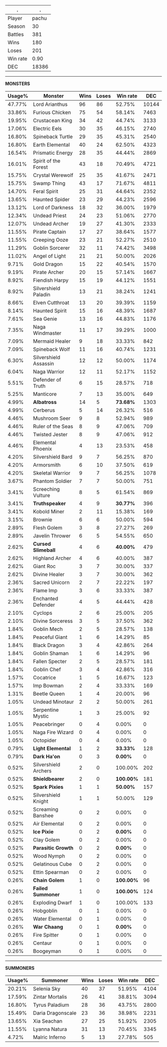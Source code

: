 .|.
|-|-
Player|pachu
Season|30
Battles|381
Wins|180
Loses|201
Win rate|0.90
DEC|18386

---
**MONSTERS**

Usage%|Monster|Wins|Loses|Win rate|DEC|
-|-|-|-|-|-|
47.77%|Lord Arianthus|96|86|52.75%|10144|
33.86%|Furious Chicken|75|54|58.14%|7463|
19.95%|Crustacean King|34|42|44.74%|3133|
17.06%|Electric Eels|30|35|46.15%|2740|
16.80%|Spineback Turtle|29|35|45.31%|2540|
16.80%|Earth Elemental|40|24|62.50%|4323|
16.54%|Prismatic Energy|28|35|44.44%|2869|
16.01%|Spirit of the Forest|43|18|70.49%|4721|
15.75%|Crystal Werewolf|25|35|41.67%|2471|
15.75%|Swamp Thing|43|17|71.67%|4811|
14.70%|Feral Spirit|25|31|44.64%|2352|
13.65%|Haunted Spider|23|29|44.23%|2596|
13.12%|Lord of Darkness|18|32|36.00%|1979|
12.34%|Undead Priest|24|23|51.06%|2770|
12.07%|Undead Archer|19|27|41.30%|2333|
11.55%|Pirate Captain|17|27|38.64%|1577|
11.55%|Creeping Ooze|23|21|52.27%|2510|
11.29%|Goblin Sorcerer|32|11|74.42%|3498|
11.02%|Angel of Light|21|21|50.00%|2026|
9.71%|Gold Dragon|15|22|40.54%|1570|
9.19%|Pirate Archer|20|15|57.14%|1667|
8.92%|Fiendish Harpy|15|19|44.12%|1551|
8.92%|Silvershield Paladin|13|21|38.24%|1241|
8.66%|Elven Cutthroat|13|20|39.39%|1159|
8.14%|Haunted Spirit|15|16|48.39%|1687|
7.61%|Sea Genie|13|16|44.83%|1176|
7.35%|Naga Windmaster|11|17|39.29%|1000|
7.09%|Mermaid Healer|9|18|33.33%|842|
7.09%|Spineback Wolf|11|16|40.74%|1231|
6.30%|Silvershield Assassin|12|12|50.00%|1174|
6.04%|Naga Warrior|12|11|52.17%|1152|
5.51%|Defender of Truth|6|15|28.57%|718|
5.25%|Manticore|7|13|35.00%|649|
4.99%|**Albatross**|14|5|**73.68%**|1303|
4.99%|Cerberus|5|14|26.32%|516|
4.46%|Mushroom Seer|9|8|52.94%|989|
4.46%|Ruler of the Seas|8|9|47.06%|709|
4.46%|Twisted Jester|8|9|47.06%|912|
4.46%|Elemental Phoenix|4|13|23.53%|458|
4.20%|Silvershield Bard|9|7|56.25%|870|
4.20%|Armorsmith|6|10|37.50%|619|
4.20%|Skeletal Warrior|9|7|56.25%|1078|
3.67%|Phantom Soldier|7|7|50.00%|751|
3.41%|Screeching Vulture|8|5|61.54%|869|
3.41%|**Truthspeaker**|4|9|**30.77%**|396|
3.41%|Kobold Miner|2|11|15.38%|169|
3.15%|Brownie|6|6|50.00%|594|
2.89%|Flesh Golem|3|8|27.27%|269|
2.89%|Javelin Thrower|6|5|54.55%|650|
2.62%|**Cursed Slimeball**|4|6|**40.00%**|479|
2.62%|Highland Archer|4|6|40.00%|387|
2.62%|Giant Roc|3|7|30.00%|337|
2.62%|Divine Healer|3|7|30.00%|362|
2.36%|Sacred Unicorn|2|7|22.22%|197|
2.36%|Flame Imp|3|6|33.33%|387|
2.36%|Enchanted Defender|4|5|44.44%|428|
2.10%|Cyclops|2|6|25.00%|205|
2.10%|Divine Sorceress|3|5|37.50%|362|
1.84%|Goblin Mech|2|5|28.57%|138|
1.84%|Peaceful Giant|1|6|14.29%|85|
1.84%|Black Dragon|3|4|42.86%|264|
1.84%|Goblin Shaman|1|6|14.29%|96|
1.84%|Fallen Specter|2|5|28.57%|181|
1.84%|Goblin Chef|3|4|42.86%|316|
1.57%|Cocatrice|1|5|16.67%|123|
1.57%|Imp Bowman|2|4|33.33%|169|
1.31%|Beetle Queen|1|4|20.00%|96|
1.05%|Undead Minotaur|2|2|50.00%|261|
1.05%|Serpentine Mystic|1|3|25.00%|92|
1.05%|Peacebringer|0|4|0.00%|0|
1.05%|Naga Fire Wizard|0|4|0.00%|0|
1.05%|Octopider|0|4|0.00%|0|
0.79%|**Light Elemental**|1|2|**33.33%**|128|
0.79%|**Dark Ha'on**|0|3|**0.00%**|0|
0.52%|Silvershield Archers|2|0|100.00%|202|
0.52%|**Shieldbearer**|2|0|**100.00%**|181|
0.52%|**Spark Pixies**|1|1|**50.00%**|157|
0.52%|Silvershield Knight|1|1|50.00%|129|
0.52%|Screaming Banshee|0|2|0.00%|0|
0.52%|Air Elemental|0|2|0.00%|0|
0.52%|**Ice Pixie**|0|2|**0.00%**|0|
0.52%|Clay Golem|0|2|0.00%|0|
0.52%|**Parasitic Growth**|0|2|**0.00%**|0|
0.52%|Wood Nymph|0|2|0.00%|0|
0.52%|Gelatinous Cube|0|2|0.00%|0|
0.52%|Ettin Spearman|0|2|0.00%|0|
0.26%|**Chain Golem**|1|0|**100.00%**|96|
0.26%|**Failed Summoner**|1|0|**100.00%**|124|
0.26%|Exploding Dwarf|1|0|100.00%|133|
0.26%|Hobgoblin|0|1|0.00%|0|
0.26%|Water Elemental|0|1|0.00%|0|
0.26%|**War Chaang**|0|1|**0.00%**|0|
0.26%|Fire Spitter|0|1|0.00%|0|
0.26%|Centaur|0|1|0.00%|0|
0.26%|Boogeyman|0|1|0.00%|0|

---
**SUMMONERS**

Usage%|Summoner|Wins|Loses|Win rate|DEC|
-|-|-|-|-|-|
20.21%|Selenia Sky|40|37|51.95%|4104|
17.59%|Zintar Mortalis|26|41|38.81%|3094|
16.80%|Tyrus Paladium|28|36|43.75%|2800|
15.49%|Daria Dragonscale|23|36|38.98%|2231|
13.65%|Xia Seachan|27|25|51.92%|2305|
11.55%|Lyanna Natura|31|13|70.45%|3345|
4.72%|Malric Inferno|5|13|27.78%|505|
